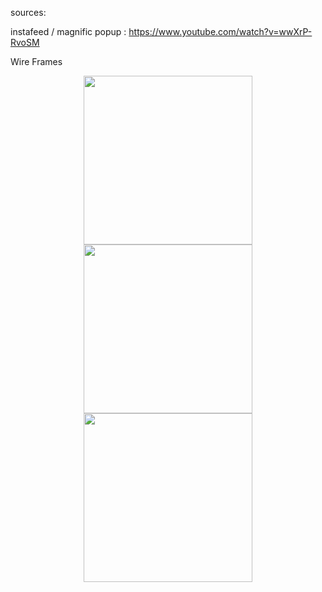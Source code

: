 sources:

instafeed / magnific popup :
https://www.youtube.com/watch?v=wwXrP-RvoSM

Wire Frames 
<div align="center">
  <kbd><img margin="10" src="https://user-images.githubusercontent.com/42528266/50569456-8f89e300-0d1a-11e9-8a5b-b85b550dbb0f.png" width="270"/></kbd>     <kbd><img src="https://user-images.githubusercontent.com/42528266/50569461-a2041c80-0d1a-11e9-8219-1b2cbc8ed87a.png" width="270"/></kbd>     <kbd><img src="https://user-images.githubusercontent.com/42528266/50569471-c7912600-0d1a-11e9-967b-bc516e459a3c.png" width="270"/></kbd>
</div>

